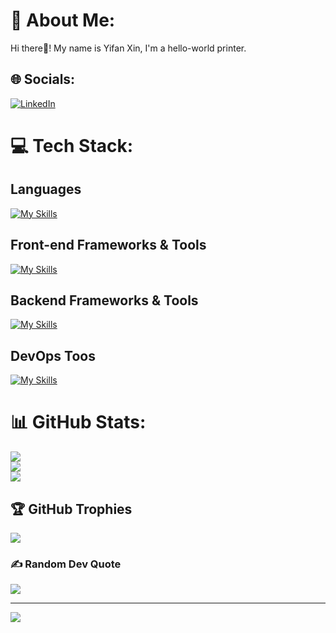 # 💫 About Me:
Hi there👋! My name is Yifan Xin, I'm a hello-world printer.<br>


## 🌐 Socials:
[![LinkedIn](https://img.shields.io/badge/LinkedIn-%230077B5.svg?logo=linkedin&logoColor=white)](https://linkedin.com/in/yifan-xin) 

# 💻 Tech Stack:
## Languages
[![My Skills](https://skillicons.dev/icons?i=py,js,ts,html,css&theme=light)](https://skillicons.dev)

## Front-end Frameworks & Tools
[![My Skills](https://skillicons.dev/icons?i=react,angular,bootstrap,redux&theme=light)](https://skillicons.dev)


## Backend Frameworks & Tools
[![My Skills](https://skillicons.dev/icons?i=flask,express,nodejs,sequelize,postman&theme=light)](https://skillicons.dev)

## DevOps Toos
[![My Skills](https://skillicons.dev/icons?i=docker,aws,git&theme=light)](https://skillicons.dev)

# 📊 GitHub Stats:
![](https://github-readme-stats.vercel.app/api?username=iffy713&theme=buefy&hide_border=false&include_all_commits=true&count_private=true)<br/>
![](https://github-readme-streak-stats.herokuapp.com/?user=iffy713&theme=buefy&hide_border=false)<br/>
![](https://github-readme-stats.vercel.app/api/top-langs/?username=iffy713&theme=buefy&hide_border=false&include_all_commits=true&count_private=true&layout=compact)

## 🏆 GitHub Trophies
![](https://github-profile-trophy.vercel.app/?username=iffy713&theme=onedark&no-frame=true&no-bg=false&margin-w=4)

### ✍️ Random Dev Quote
![](https://quotes-github-readme.vercel.app/api?type=horizontal&theme=light)


---
[![](https://visitcount.itsvg.in/api?id=iffy713&icon=0&color=12)](https://visitcount.itsvg.in)

<!-- Proudly created with GPRM ( https://gprm.itsvg.in ) -->
